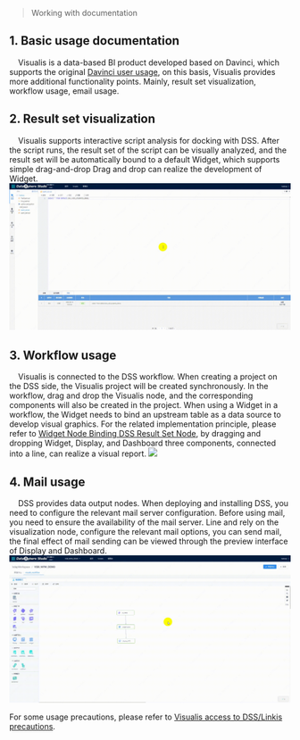> Working with documentation
## 1. Basic usage documentation
&nbsp;&nbsp;&nbsp;&nbsp;Visualis is a data-based BI product developed based on Davinci, which supports the original [Davinci user usage](https://edp963.github.io/davinci/), on this basis, Visualis provides more additional functionality points. Mainly, result set visualization, workflow usage, email usage.

## 2. Result set visualization
&nbsp;&nbsp;&nbsp;&nbsp;Visualis supports interactive script analysis for docking with DSS. After the script runs, the result set of the script can be visually analyzed, and the result set will be automatically bound to a default Widget, which supports simple drag-and-drop Drag and drop can realize the development of Widget.
![](./../images/visualis_scriptis_visualis.gif)

## 3. Workflow usage
&nbsp;&nbsp;&nbsp;&nbsp;Visualis is connected to the DSS workflow. When creating a project on the DSS side, the Visualis project will be created synchronously. In the workflow, drag and drop the Visualis node, and the corresponding components will also be created in the project. When using a Widget in a workflow, the Widget needs to bind an upstream table as a data source to develop visual graphics. For the related implementation principle, please refer to [Widget Node Binding DSS Result Set Node](./Visualis_sql_databind_cn.md), by dragging and dropping Widget, Display, and Dashboard three components, connected into a line, can realize a visual report.
![](./../images/visualis_workflow.gif)

## 4. Mail usage
&nbsp;&nbsp;&nbsp;&nbsp;DSS provides data output nodes. When deploying and installing DSS, you need to configure the relevant mail server configuration. Before using mail, you need to ensure the availability of the mail server. Line and rely on the visualization node, configure the relevant mail options, you can send mail, the final effect of mail sending can be viewed through the preview interface of Display and Dashboard.
![](./../images/dss_sendemail.gif)

For some usage precautions, please refer to [Visualis access to DSS/Linkis precautions](./Visualis_dss_integration_cn.md).